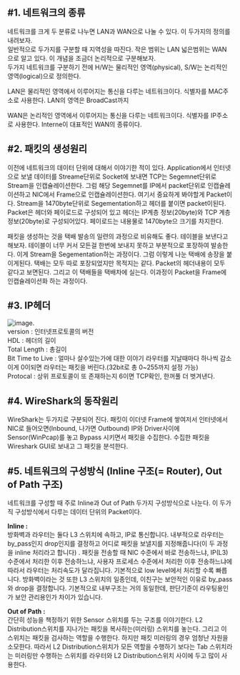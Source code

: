 ## #1. 네트워크의 종류 
네트워크를 크게 두 분류로 나누면 LAN과 WAN으로 나눌 수 있다. 이 두가지의 정의를 내려보자.  
일반적으로 두가지를 구분할 때 지역성을 따진다. 작은 범위는 LAN 넓은범위는 WAN으로 알고 있다. 이 개념을 조금더 논리적으로 구분해보자.  
두가지 네트워크를 구분하기 전에 H/W는 물리적인 영역(physical), S/W는 논리적인 영역(logical)으로 정의한다.  
  
LAN은 물리적인 영역에서 이루어지는 통신을 다루는 네트워크이다. 식별자를 MAC주소로 사용한다. LAN의 영역은 BroadCast까지  
   
WAN은 논리적인 영역에서 이루어지는 통신을 다루는 네트워크이다. 식별자를 IP주소로 사용한다. Interne이 대표적인 WAN의 종류이다.  

## #2. 패킷의 생성원리  
이전에 네트워크의 데이터 단위에 대해서 이야기한 적이 있다. Application에서 인터넷으로 보낼 데이터를 Streame단위로 Socket에 보내면 TCP는 Segemnet단위로 Stream을 인캡슐레이션한다. 그럼 해당 Segemnet를 IP에서 packet단위로 인캡슐레이션하고 NIC에서 Frame으로 인캡슐레이션한다. 여기서 중요하게 봐야할게 Packet이다. Stream을 1470byte단위로 Segementation하고 헤더를 붙이면 packet이된다. Packet은 헤더와 페이로드로 구성되어 있고 헤더는 IP계층 정보(20byte)와 TCP 계층 정보(20byte)로 구성되어있다. 페이로드는 내용물로 1470byte으 크기를 차지한다.  

패킷을 생성하는 것을 택배 발송의 일련의 과정으로 비유해도 좋다. 테이블을 보낸다고 해보자. 테이블이 너무 커서 모든걸 한번에 보내지 못하고 부분적으로 포장하여 발송한다. 이게 Stream을 Segementation하는 과정이다. 그럼 이렇게 나눈 택배에 송장을 붙이게된다. 택배는 모두 따로 포장되었지만 목적지는 같다. Packet의 헤더내용이 모두 같다고 보면된다. 그리고 이 택배들을 택배차에 실는다. 이과정이 Packet을 Frame에 인캡슐레이션화 하는 과정이다. 

## #3. IP헤더
![image](https://user-images.githubusercontent.com/78134917/175241150-18da5c06-174f-4918-8d12-5607e16c6579.png).   
version : 인터넷프로토콜의 버전  
HDL : 헤더의 길이  
Total Length : 총길이  
Bit Time to Live : 얼마나 살수있는가에 대한 이야기 라우터를 지날때마다 하나씩 감소 이게 0이되면 라우터는 패킷을 버린다.(32bit로 총 0~255까지 설정 가능)  
Protocal : 상위 프로토콜이 또 존재하는지 6이면 TCP확인, 한꺼풀 더 벗겨낸다. 

## #4. WireShark의 동작원리  
WireShark는 두가지로 구분되어 진다. 패킷이 이더넷 Frame에 쌓여저서 인터넷에서 NIC로 들어오면(Inbound, 나가면 Outbound) IP와 Driver사이에 Sensor(WinPcap)를 놓고 Bypass 시키면서 패킷을 수집한다. 수집한 패킷을 Wireshark GUI로 보내고 그 패킷을 분석한다. 


## #5. 네트워크의 구성방식 (Inline 구조(= Router), Out of Path 구조)
네트워크를 구성할 때 주로 Inline과 Out of Path 두가지 구성방식으로 나눈다. 이 두가직 구성방식에서 다루는 데이터 단위의 Packet이다.   

**Inline :**  
방화벽과 라우터는 둘다 L3 스위치에 속하고, IP로 통신합니다. 내부적으로 라우터는 by_pass인지 drop인지를 결정하고 어디로 패킷을 보낼지를 지정해줍니다(이 두 과정을 inline 처리라고 합니다) . 패킷을 전송할 때 NIC 수준에서 바로 전송하느냐, IP(L3) 수준에서 처리한 이후 전송하느냐, 사용자 프로세스 수준에서 처리한 이후 전송하느냐에 따라서 라우터는 처리속도가 달라집니다. 기본적으로 low level에서 처리할 수록 빠릅니다. 방화벽이라는 것 또한 L3 스위치의 일종인데, 이친구는 보안적인 이유로 by_pass와 drop을 결정합니다. 기본적으로 내부구조는 거의 동일한데, 판단기준이 라우팅용인가 보안 관리용인가 차이가 있습니다.  
  
**Out of Path :**  
간단히 성능을 책정하기 위한 Sensor 스위치를 두는 구조를 이야기한다. L2 Distribution스위치를 지나가는 패킷을 복사하는(미러링) 스위치를 놓는다. 그리고 이 스위치는 패킷을 검사하는 역할을 수행한다. 하지만 패킷 미러링의 경우 엄청난 자원을 소모한다. 따라서 L2 Distribution스위치가 모든 역할을 수행하기  보다는 Tab 스위치라는 미러링만 수행하는 스위치를 라우터와 L2 Distribution스위치 사이에 두고 많이 사용한다.  




